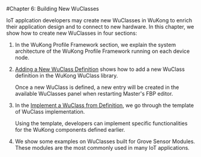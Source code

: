 #Chapter 6: Building New WuClasses 

IoT applcation  developers  may create new WuClasses in WuKong to enrich their application design and to connect to new hardware. In this chapter, we show how to create new WuClasses in four sections:   

1. In the WuKong Profile Framework section, we explain the system architecture of the WuKong Profile Framework running on each device node.

2. [Adding a New WuClass Definition](Ch6_Add_a_New_Definition.md) shows how to add a new WuClass definition in the WuKong WuClass library.  
   
   Once a new WuClass is defined, a new entry will be created in the available WuClasses panel when restarting  Master's FBP editor.   
   
3. In the [Implement a WuClass from Definition](Ch6_Implement_a_WuClass_by_Definition.md), we go through the template of WuClass implementation.  
   
   Using the template, developers can implement  specific functionalities for the WuKong components defined earlier.
   
4. We show some examples on WuClasses built for Grove Sensor Modules. These modules are the most commonly used in many IoT applications.



